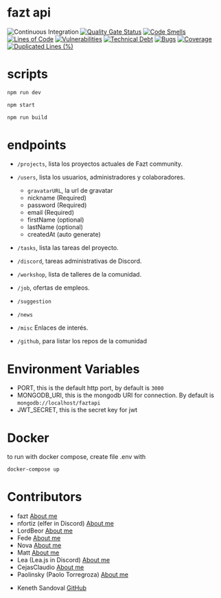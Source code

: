 # fazt api
![Continuous Integration](https://github.com/faztdevelopers/fazt-api/workflows/Continuous%20Integration/badge.svg)
[![Quality Gate Status](https://sonarcloud.io/api/project_badges/measure?project=hulkike_fazt-api&metric=alert_status)](https://sonarcloud.io/dashboard?id=hulkike_fazt-api)
[![Code Smells](https://sonarcloud.io/api/project_badges/measure?project=hulkike_fazt-api&metric=code_smells)](https://sonarcloud.io/dashboard?id=hulkike_fazt-api)
[![Lines of Code](https://sonarcloud.io/api/project_badges/measure?project=hulkike_fazt-api&metric=ncloc)](https://sonarcloud.io/dashboard?id=hulkike_fazt-api)
[![Vulnerabilities](https://sonarcloud.io/api/project_badges/measure?project=hulkike_fazt-api&metric=vulnerabilities)](https://sonarcloud.io/dashboard?id=hulkike_fazt-api)
[![Technical Debt](https://sonarcloud.io/api/project_badges/measure?project=hulkike_fazt-api&metric=sqale_index)](https://sonarcloud.io/dashboard?id=hulkike_fazt-api)
[![Bugs](https://sonarcloud.io/api/project_badges/measure?project=hulkike_fazt-api&metric=bugs)](https://sonarcloud.io/dashboard?id=hulkike_fazt-api)
[![Coverage](https://sonarcloud.io/api/project_badges/measure?project=hulkike_fazt-api&metric=coverage)](https://sonarcloud.io/dashboard?id=hulkike_fazt-api)
[![Duplicated Lines (%)](https://sonarcloud.io/api/project_badges/measure?project=hulkike_fazt-api&metric=duplicated_lines_density)](https://sonarcloud.io/dashboard?id=hulkike_fazt-api)
# scripts
```bash
npm run dev
```
```bash
npm start
```
```bash
npm run build
```

# endpoints

* `/projects`, lista los proyectos actuales de Fazt community.
* `/users`, lista los usuarios, administradores y colaboradores.
    * `gravatarURL`, la url de gravatar
    * nickname (Required)
    * password (Required)
    * email (Required)
    * firstName (optional)
    * lastName (optional)
    * createdAt (auto generate)

* `/tasks`, lista las tareas del proyecto.
* `/discord`, tareas administrativas de Discord.
* `/workshop`, lista de talleres de la comunidad.
* `/job`, ofertas de empleos.
* `/suggestion` 
* `/news` 
* `/misc` Enlaces de interés.
* `/github`, para listar los repos de la comunidad

# Environment Variables
* PORT, this is the default http port, by default is `3000`
* MONGODB_URI, this is the mongodb URI for connection. By default is `mongodb://localhost/faztapi`
* JWT_SECRET, this is the secret key for jwt

# Docker
to run with docker compose, create file .env with 
```bash
docker-compose up
```

# Contributors
* fazt [About me](https://github.com/fazttech) 
* nfortiz (elfer in Discord) [About me](https://github.com/nfortiz) 
* LordBeor [About me](https://github.com/Beor18)
* Fede [About me](https://github.com/Fedeya)
* Nova [About me](https://github.com/Michelyp)
* Matt [About me](https://github.com/Matttweb)
* Lea (Lea.js in Discord) [About me](https://github.com/venezia-dev)
* CejasClaudio [About me](https://github.com/CejasClaudioA)
* Paolinsky (Paolo Torregroza) [About me](https://github.com/PaoloTorregroza)
<!-- Other contributors -->
* Keneth Sandoval [GitHub](https://github.com/keneth3000)

